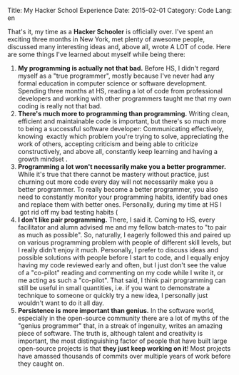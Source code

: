 Title: My Hacker School Experience
Date: 2015-02-01
Category: Code
Lang: en

That's it, my time as a <strong>Hacker Schooler</strong> is officially over. I've spent an exciting three months in New York, met plenty of awesome people, discussed many interesting ideas and, above all, wrote A LOT of code. Here are some things I've learned about myself while being there:
<ol>
    <li><strong>My programming is actually not that bad.</strong> Before HS, I didn't regard myself as a "true programmer", mostly because I've never had any formal education in computer science or software development. Spending three months at HS, reading a lot of code from professional developers and working with other programmers taught me that my own coding is really not that bad.</li>
    <li><strong>There's much more to programming than programming.</strong> Writing clean, efficient and maintainable code is important, but there's so much more to being a successful software developer: Communicating effectively, knowing  exactly which problem you're trying to solve, appreciating the work of others, accepting criticism and being able to criticize constructively, and above all, constantly keep learning and having a growth mindset .</li>
    <li><strong>Programming a lot won't necessarily make you a better programmer.</strong> While it's true that there cannot be mastery without practice, just churning out more code every day will not necessarily make you a better programmer. To really become a better programmer, you also need to constantly monitor your programming habits, identify bad ones and replace them with better ones. Personally, during my time at HS I  got rid off my bad testing habits (</li>
    <li><strong>I don't like pair programming.</strong> There, I said it. Coming to HS, every facilitator and alumn advised me and my fellow batch-mates to "to pair as much as possible". So, naturally, I eagerly followed this and paired up on various programming problem with people of different skill levels, but I really didn't enjoy it much. Personally, I prefer to discuss ideas and possible solutions with people before I start to code, and I equally enjoy having my code reviewed early and often, but I just don't see the value of a "co-pilot" reading and commenting on my code while I write it, or me acting as such a "co-pilot". That said, I think pair programming can still be useful in small quantities, i.e. if you want to demonstrate a technique to someone or quickly try a new idea, I personally just wouldn't want to do it all day.</li>
    <li><strong>Persistence is more important than genius.</strong> In the software world, especially in the open-source community there are a lot of myths of the "genius programmer" that, in a streak of ingenuity, writes an amazing piece of software. The truth is, although talent and creativity is important, the most distinguishing factor of people that have built large open-source projects is that <strong>they just keep working on it</strong>! Most projects have amassed thousands of commits over multiple years of work before they caught on.</li>
</ol>
&nbsp;